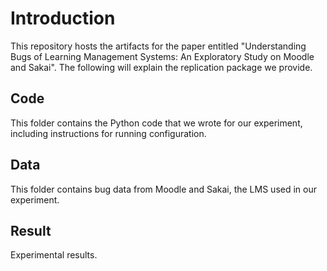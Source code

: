 # Introduction  
This repository hosts the artifacts for the paper entitled "Understanding Bugs of Learning Management Systems: An
Exploratory Study on Moodle and Sakai". The following will explain the replication package we provide.  

## Code  
This folder contains the Python code that we wrote for our experiment, including instructions for running configuration.  

## Data  
This folder contains bug data from Moodle and Sakai, the LMS used in our experiment.  

## Result  
Experimental results.